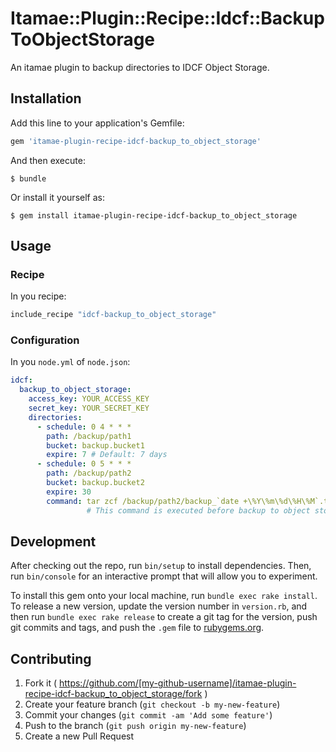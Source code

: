 # Itamae::Plugin::Recipe::Idcf::BackupToObjectStorage

An itamae plugin to backup directories to IDCF Object Storage.

## Installation

Add this line to your application's Gemfile:

```ruby
gem 'itamae-plugin-recipe-idcf-backup_to_object_storage'
```

And then execute:

    $ bundle

Or install it yourself as:

    $ gem install itamae-plugin-recipe-idcf-backup_to_object_storage

## Usage
### Recipe
In you recipe:

```ruby
include_recipe "idcf-backup_to_object_storage"
```

### Configuration
In you `node.yml` of `node.json`:

```yaml
idcf:
  backup_to_object_storage:
    access_key: YOUR_ACCESS_KEY
    secret_key: YOUR_SECRET_KEY
    directories:
      - schedule: 0 4 * * *
        path: /backup/path1
        bucket: backup.bucket1
        expire: 7 # Default: 7 days
      - schedule: 0 5 * * *
        path: /backup/path2
        bucket: backup.bucket2
        expire: 30
        command: tar zcf /backup/path2/backup_`date +\%Y\%m\%d\%H\%M`.tar.gz /backup/source
                 # This command is executed before backup to object storage
```

## Development

After checking out the repo, run `bin/setup` to install dependencies. Then, run `bin/console` for an interactive prompt that will allow you to experiment.

To install this gem onto your local machine, run `bundle exec rake install`. To release a new version, update the version number in `version.rb`, and then run `bundle exec rake release` to create a git tag for the version, push git commits and tags, and push the `.gem` file to [rubygems.org](https://rubygems.org).

## Contributing

1. Fork it ( https://github.com/[my-github-username]/itamae-plugin-recipe-idcf-backup_to_object_storage/fork )
2. Create your feature branch (`git checkout -b my-new-feature`)
3. Commit your changes (`git commit -am 'Add some feature'`)
4. Push to the branch (`git push origin my-new-feature`)
5. Create a new Pull Request
